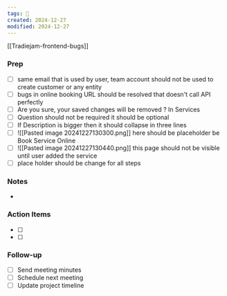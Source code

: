 ```yaml
---
tags: 📅
created: 2024-12-27
modified: 2024-12-27
---
```



[[Tradiejam-frontend-bugs]]

### Prep
- [ ] same email that is used by user, team account should not be used to create customer or any entity  
- [ ] bugs in online booking URL should be resolved that doesn't call API perfectly 
- [ ] Are you sure, your saved changes will be removed ? In Services 
- [ ] Question should not be required it should be optional
- [ ] If Description is bigger then it should collapse in three lines
- [ ] ![[Pasted image 20241227130300.png]] here should be placeholder be Book Service Online 
- [ ] ![[Pasted image 20241227130440.png]]
      this page should not be visible until user added the service
 - [ ] place holder should be change for all steps 

### Notes
- 

### Action Items
- [ ] 
- [ ] 

### Follow-up
- [ ] Send meeting minutes
- [ ] Schedule next meeting
- [ ] Update project timeline
